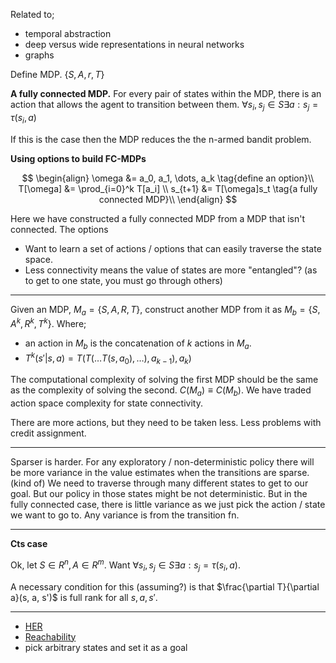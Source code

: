 Related to;

- temporal abstraction
- deep versus wide representations in neural networks
- graphs

Define MDP. $\{S, A, r, T\}$

__A fully connected MDP.__
For every pair of states within the MDP, there is an action that allows the agent to transition between them. $\forall s_i, s_j \in S \exists a: s_j =\tau(s_i, a)$

If this is the case then the MDP reduces the the n-armed bandit problem.


__Using options to build FC-MDPs__

$$
\begin{align}
\omega &= a_0, a_1, \dots, a_k \tag{define an option}\\
T[\omega] &= \prod_{i=0}^k T[a_i] \\
s_{t+1} &= T[\omega]s_t \tag{a fully connected MDP}\\
\end{align}
$$

Here we have constructed a fully connected MDP from a MDP that isn't connected. The options

- Want to learn a set of actions / options that can easily traverse the state space.
- Less connectivity means the value of states are more "entangled"? (as to get to one state, you must go through others)

***

Given an MDP, $M_a = \{S, A, R, T\}$, construct another MDP from it as $M_b = \{S, A^k, R^k, T^k\}$. Where;
- an action in $M_b$ is the concatenation of $k$ actions in $M_a$.
- $T^k(s' | s, a) = T(T(\dots T(s, a_0), \dots), a_{k-1}), a_k)$

The computational complexity of solving the first MDP should be the same as the complexity of solving the second. $C(M_a) \equiv C(M_b)$.
We have traded action space complexity for state connectivity.

There are more actions, but they need to be taken less. Less problems with credit assignment.

***

Sparser is harder.
For any exploratory / non-deterministic policy there will be more variance in the value estimates when the transitions are sparse. (kind of)
We need to traverse through many different states to get to our goal. But our policy in those states might be not deterministic.
But in the fully connected case, there is little variance as we just pick the action / state we want to go to. Any variance is from the transition fn.

***

__Cts case__

Ok, let $S\in R^n, A \in R^m$. Want $\forall s_i, s_j \in S \exists a: s_j =\tau(s_i, a)$.

A necessary condition for this (assuming?) is that $\frac{\partial T}{\partial a}(s, a, s')$ is full rank for all $s, a, s'$.



***

- [HER](https://arxiv.org/abs/1707.01495)
- [Reachability](https://arxiv.org/abs/1707.01495)
- pick arbitrary states and set it as a goal
